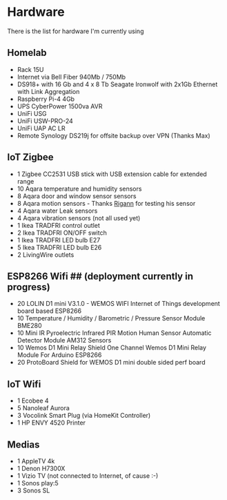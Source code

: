 # Hardware

There is the list for hardware I'm currently using

## Homelab ##
- ⁠Rack 15U
- Internet via Bell Fiber 940Mb / 750Mb
- DS918+ with 16 Gb and 4 x 8 Tb Seagate Ironwolf with 2x1Gb Ethernet with ⁠⁠Link Aggregation
- Raspberry Pi-4 4Gb
- UPS CyberPower 1500va AVR
- UniFi USG
- UniFi USW-PRO-24
- ⁠UniFi UAP AC LR
- Remote Synology DS219j for offsite backup over VPN (Thanks Max)

## IoT Zigbee ##
- 1 Zigbee CC2531 USB stick with USB extension cable for extended range
- 10 Aqara temperature and humidity sensors
- 8 Aqara door and window sensor sensors
- 8 Aqara motion sensors - Thanks [Rigann](https://github.com/rigann/) for testing his sensor
- 4 Aqara water Leak sensors
- 4 Aqara vibration sensors (not all used yet)
- 1 Ikea TRADFRI control outlet
- 2 Ikea TRADFRI ON/OFF switch
- 1 Ikea TRADFRI LED bulb E27
- 5 Ikea TRADFRI LED bulb E26
- 2 LivingWire outlets

## ESP8266 Wifi ## (deployment currently in progress)
- 20 LOLIN D1 mini V3.1.0 - WEMOS WIFI Internet of Things development board based ESP8266
- 10 Temperature / Humidity / Barometric / Pressure Sensor Module BME280
- 10 Mini IR Pyroelectric Infrared PIR Motion Human Sensor Automatic Detector Module AM312 Sensors
- 10 Wemos D1 Mini Relay Shield One Channel Wemos D1 Mini Relay Module For Arduino ESP8266
- 20 ProtoBoard Shield for WEMOS D1 mini double sided perf board

## IoT Wifi ##
- 1 Ecobee 4
- 5 Nanoleaf Aurora
- 3 Vocolink Smart Plug (via HomeKit Controller)
- 1 HP ENVY 4520 Printer

## Medias ##
- 1 AppleTV 4k
- 1 Denon H7300X
- 1 Vizio TV (not connected to Internet, of cause :-)
- 1 Sonos play:5
- 3 Sonos SL  
